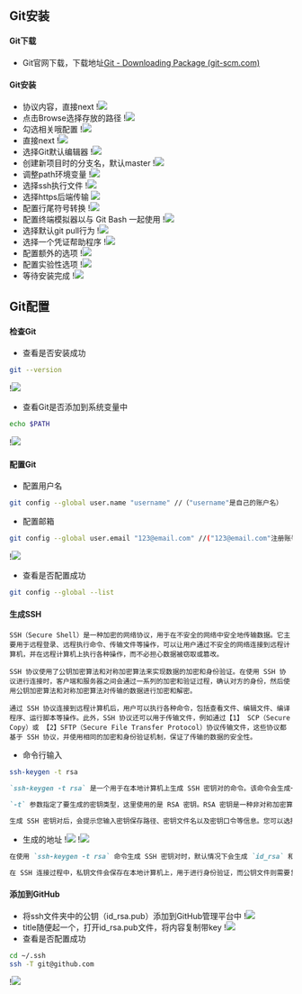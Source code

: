 ## Git安装
#### Git下载
- Git官网下载，下载地址[Git - Downloading Package (git-scm.com)](https://git-scm.com/download/win)
#### Git安装
- 协议内容，直接next
!![](../static/annex/Pasted%20image%2020230626214912.png)
- 点击Browse选择存放的路径
!![](../static/annex/Pasted%20image%2020230626215121.png)
- 勾选相关哦配置
!![](../static/annex/Pasted%20image%2020230626215828.png)
- 直接next
!![](../static/annex/Pasted%20image%2020230626215931.png)
- 选择Git默认编辑器
!![](../static/annex/Pasted%20image%2020230626215952.png)
- 创建新项目时的分支名，默认master
!![](../static/annex/Pasted%20image%2020230626220001.png)
- 调整path环境变量
!![](../static/annex/Pasted%20image%2020230626220256.png)
- 选择ssh执行文件
!![](../static/annex/Pasted%20image%2020230626220334.png)
- 选择https后端传输
![](Pasted%20image%2020230626220438.png)
- 配置行尾符号转换
!![](../static/annex/Pasted%20image%2020230626220508.png)
- 配置终端模拟器以与 Git Bash 一起使用
!![](../static/annex/Pasted%20image%2020230626220527.png)
- 选择默认git pull行为
!![](../static/annex/Pasted%20image%2020230626220624.png)
- 选择一个凭证帮助程序
!![](../static/annex/Pasted%20image%2020230626220705.png)
- 配置额外的选项
!![](../static/annex/Pasted%20image%2020230626220755.png)
- 配置实验性选项
!![](../static/annex/Pasted%20image%2020230626220829.png)
- 等待安装完成
!![](../static/annex/Pasted%20image%2020230626220854.png)
## Git配置
#### 检查Git
- 查看是否安装成功
```bash
git --version
```
!![](../static/annex/Pasted%20image%2020230626221245.png)
- 查看Git是否添加到系统变量中
```bash
echo $PATH
```
!![](../static/annex/Pasted%20image%2020230626221458.png)
#### 配置Git
- 配置用户名
```bash
git config --global user.name "username" //（"username"是自己的账户名）
```
- 配置邮箱
```bash
git config --global user.email "123@email.com" //("123@email.com"注册账号时用的邮箱)
```
!![](../static/annex/Pasted%20image%2020230626222320.png)
- 查看是否配置成功
```bash
git config --global --list
```
#### 生成SSH
```text
SSH（Secure Shell）是一种加密的网络协议，用于在不安全的网络中安全地传输数据。它主要用于远程登录、远程执行命令、传输文件等操作，可以让用户通过不安全的网络连接到远程计算机，并在远程计算机上执行各种操作，而不必担心数据被窃取或篡改。

SSH 协议使用了公钥加密算法和对称加密算法来实现数据的加密和身份验证。在使用 SSH 协议进行连接时，客户端和服务器之间会通过一系列的加密和验证过程，确认对方的身份，然后使用公钥加密算法和对称加密算法对传输的数据进行加密和解密。

通过 SSH 协议连接到远程计算机后，用户可以执行各种命令，包括查看文件、编辑文件、编译程序、运行脚本等操作。此外，SSH 协议还可以用于传输文件，例如通过【1】 SCP（Secure Copy）或 【2】SFTP（Secure File Transfer Protocol）协议传输文件，这些协议都基于 SSH 协议，并使用相同的加密和身份验证机制，保证了传输的数据的安全性。
```
- 命令行输入
```bash
ssh-keygen -t rsa
```
```markdown
`ssh-keygen -t rsa` 是一个用于在本地计算机上生成 SSH 密钥对的命令。该命令会生成一对密钥，包括一个私钥和一个公钥。私钥保存在本地计算机上，用于对 SSH 连接进行身份验证；公钥则可以复制到远程计算机上，用于对 SSH 连接进行加密。

`-t` 参数指定了要生成的密钥类型，这里使用的是 RSA 密钥。RSA 密钥是一种非对称加密算法，可用于加密和解密数据，也可用于身份验证。在生成 RSA 密钥对时，需要指定密钥长度，一般建议使用 2048 位或以上的密钥长度，以保证足够的安全性。

生成 SSH 密钥对后，会提示您输入密钥保存路径、密钥文件名以及密钥口令等信息。您可以选择接受默认值，也可以自定义这些信息。最后，您可以将公钥复制到远程计算机上，以便在 SSH 连接时进行身份验证和加密。
```
- 生成的地址
!![](../static/annex/Pasted%20image%2020230626223154.png)
!![](../static/annex/Pasted%20image%2020230626223425.png)
```markdown
在使用 `ssh-keygen -t rsa` 命令生成 SSH 密钥对时，默认情况下会生成 `id_rsa` 和 `id_rsa.pub` 两个文件。其中，`id_rsa` 是私钥文件，而 `id_rsa.pub` 则是公钥文件。

在 SSH 连接过程中，私钥文件会保存在本地计算机上，用于进行身份验证，而公钥文件则需要复制到远程计算机上，用于进行加密。
```
#### 添加到GitHub
- 将ssh文件夹中的公钥（id_rsa.pub）添加到GitHub管理平台中
!![](../static/annex/Pasted%20image%2020230626223709.png)
- title随便起一个，打开id_rsa.pub文件，将内容复制带key
!![](../static/annex/Pasted%20image%2020230626224050.png)
- 查看是否配置成功
```bash
cd ~/.ssh
ssh -T git@github.com
```
!![](../static/annex/Pasted%20image%2020230626230801.png)